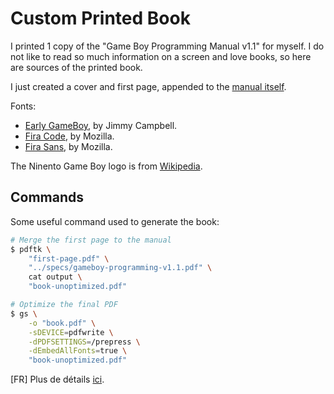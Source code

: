 # Custom Printed Book

I printed 1 copy of the "Game Boy Programming Manual v1.1" for myself.
I do not like to read so much information on a screen and love books, so here are sources of the printed book.

I just created a cover and first page, appended to the [manual itself](../specs/gameboy-programming-v1.1.pdf).

Fonts:

- [Early GameBoy](https://www.dafont.com/early-gameboy.font), by Jimmy Campbell.
- [Fira Code](https://www.fontsquirrel.com/fonts/fira-code), by Mozilla.
- [Fira Sans](https://www.fontsquirrel.com/fonts/fira-sans), by Mozilla.

The Ninento Game Boy logo is from [Wikipedia](https://en.wikipedia.org/wiki/File:Gameboy_logo.svg).

## Commands

Some useful command used to generate the book:

```bash
# Merge the first page to the manual
$ pdftk \
    "first-page.pdf" \
    "../specs/gameboy-programming-v1.1.pdf" \
    cat output \
    "book-unoptimized.pdf"

# Optimize the final PDF
$ gs \
    -o "book.pdf" \
    -sDEVICE=pdfwrite \
    -dPDFSETTINGS=/prepress \
    -dEmbedAllFonts=true \
    "book-unoptimized.pdf"
```

[FR] Plus de détails [ici](http://www.tiger-222.fr/?d=2019/12/07/14/59/33-manipulation-de-fichiers-pdf).

